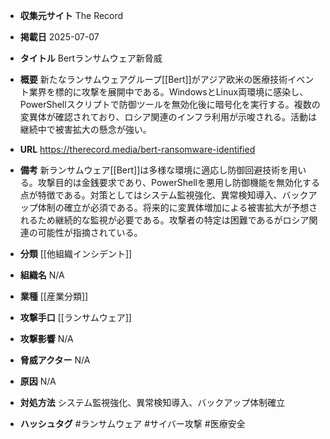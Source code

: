 - **収集元サイト**
The Record

- **掲載日**
2025-07-07

- **タイトル**
Bertランサムウェア新脅威

- **概要**
新たなランサムウェアグループ[[Bert]]がアジア欧米の医療技術イベント業界を標的に攻撃を展開中である。WindowsとLinux両環境に感染し、PowerShellスクリプトで防御ツールを無効化後に暗号化を実行する。複数の変異体が確認されており、ロシア関連のインフラ利用が示唆される。活動は継続中で被害拡大の懸念が強い。

- **URL**
https://therecord.media/bert-ransomware-identified

- **備考**
新ランサムウェア[[Bert]]は多様な環境に適応し防御回避技術を用いる。攻撃目的は金銭要求であり、PowerShellを悪用し防御機能を無効化する点が特徴である。対策としてはシステム監視強化、異常検知導入、バックアップ体制の確立が必須である。将来的に変異体増加による被害拡大が予想されるため継続的な監視が必要である。攻撃者の特定は困難であるがロシア関連の可能性が指摘されている。

- **分類**
[[他組織インシデント]]

- **組織名**
N/A

- **業種**
[[産業分類]]

- **攻撃手口**
[[ランサムウェア]]

- **攻撃影響**
N/A

- **脅威アクター**
N/A

- **原因**
N/A

- **対処方法**
システム監視強化、異常検知導入、バックアップ体制確立

- **ハッシュタグ**
#ランサムウェア #サイバー攻撃 #医療安全
